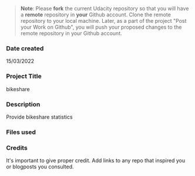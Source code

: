 >**Note**: Please **fork** the current Udacity repository so that you will have a **remote** repository in **your** Github account. Clone the remote repository to your local machine. Later, as a part of the project "Post your Work on Github", you will push your proposed changes to the remote repository in your Github account.

### Date created
15/03/2022

### Project Title
bikeshare

### Description
Provide bikeshare statistics

### Files used



### Credits
It's important to give proper credit. Add links to any repo that inspired you or blogposts you consulted.

